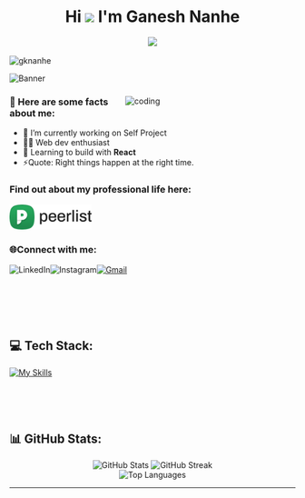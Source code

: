 <h1 align="center">Hi <img src="./wave.gif" width=30> I'm Ganesh  Nanhe</h1>
<!-- <h3 align="center">A passionate frontend developer.</h3> -->




<p align="center" display="block">
  <img src="https://readme-typing-svg.herokuapp.com?font=Fira+Code&size=30&pause=1000&color=F76A2C&center=true&vCenter=true&random=false&width=839&lines=This+is+Ganesh+Nanhe;Frontend+Web+Developer;Currently+Creating+Projects+Using+React" />
</p>

<p align="left"> <img src="https://komarev.com/ghpvc/?username=gknanhe&label=Profile%20views&color=0f56b3&?style=for-the-badge" alt="gknanhe" /> </p>


 ![Banner](https://res.cloudinary.com/superfolio/image/upload/v1620689979/68747470733a2f2f692e70696e696d672e636f6d2f6f726967696e616c732f63362f33332f63322f63363333633230656465383266306530636564376435373064626533613166332e676966_yjuh2s.gif) 


<h3 align="center"></h3>

<img align="right" alt="coding" width="300" src="https://cdn.dribbble.com/users/1162077/screenshots/3848914/programmer.gif" >

<h3>💫 Here are some facts about me:</h3>

- 🔭 I’m currently working on Self Project
-  👩‍💻 Web dev enthusiast
- 🌱 Learning to build with **React**
- ⚡Quote: Right things happen at the right time.
<!--https://peerlist.io/srejitk --->
<h3>Find out about my professional life here:</h3>
<a href="https://peerlist.io/gknanhe?tab=resume"><img height=44 src="https://github.com/Siddhant-K-code/Siddhant-K-code/blob/master/PL%20Logo%20-%20Primary.svg"/></a> 
<br>
<h3 align="left">🌐Connect with me:</h3>
<a href="mailto:cse18gknanhejd@gmail.com"><img src="https://img.shields.io/badge/Gmail-DA100B?style=for-the-badge&logo=gmail&logoColor=white" alt="Gmail"/></a> 
<a href="https://linkedin.com/in/ganesh-nanhe-928ab2220"><img src="https://img.shields.io/badge/LinkedIn-223189?style=for-the-badge&logo=linkedin&logoColor=white" alt="LinkedIn" align="left"/></a>
<!-- <a href="https://srejitk.hashnode.dev/"><img src="https://img.shields.io/badge/Hashnode-0f56b3?style=for-the-badge&logo=hashnode&logoColor=white" alt="Hashnode" align="left" /> </a> -->
<a href="https://instagram.com/ganesh_nanhe._"><img src="https://img.shields.io/badge/Instagram-ee2a7b?style=for-the-badge&logo=instagram&logoColor=white" alt="Instagram"  align="left"/></a>


<br />
<br />

<!-- ## 🌐 Connect With Me:
 [![Instagram](https://img.shields.io/badge/Instagram-%23E4405F.svg?logo=Instagram&logoColor=white)](https://instagram.com/ganesh_nanhe._) [![LinkedIn](https://img.shields.io/badge/LinkedIn-%230077B5.svg?logo=linkedin&logoColor=white)](https://linkedin.com/in/ganesh-nanhe-928ab2220) -->

<br/><br/><br/>

## 💻 Tech Stack:


<!-- ![Express.js](https://img.shields.io/badge/express.js-%23404d59.svg?style=plastic&logo=express&logoColor=%2361DAFB) ![Next JS](https://img.shields.io/badge/Next-black?style=plastic&logo=next.js&logoColor=white) ![NPM](https://img.shields.io/badge/NPM-%23CB3837.svg?style=plastic&logo=npm&logoColor=white) ![JWT](https://img.shields.io/badge/JWT-black?style=plastic&logo=JSON%20web%20tokens) ![jQuery](https://img.shields.io/badge/jquery-%230769AD.svg?style=plastic&logo=jquery&logoColor=white) ![NodeJS](https://img.shields.io/badge/node.js-6DA55F?style=plastic&logo=node.js&logoColor=white) ![Redux](https://img.shields.io/badge/redux-%23593d88.svg?style=plastic&logo=redux&logoColor=white) ![React](https://img.shields.io/badge/react-%2320232a.svg?style=plastic&logo=react&logoColor=%2361DAFB) ![NestJS](https://img.shields.io/badge/nestjs-%23E0234E.svg?style=plastic&logo=nestjs&logoColor=white) ![Vite](https://img.shields.io/badge/vite-%23646CFF.svg?style=plastic&logo=vite&logoColor=white) ![Three js](https://img.shields.io/badge/threejs-black?style=plastic&logo=three.js&logoColor=white) ![TailwindCSS](https://img.shields.io/badge/tailwindcss-%2338B2AC.svg?style=plastic&logo=tailwind-css&logoColor=white) ![GIT](https://img.shields.io/badge/Git-fc6d26?style=plastic&logo=git&logoColor=white) ![LINUX](https://img.shields.io/badge/Linux-FCC624?style=plastic&logo=linux&logoColor=black) ![Postman](https://img.shields.io/badge/Postman-FF6C37?style=plastic&logo=postman&logoColor=white) ![Firebase](https://img.shields.io/badge/Firebase-039BE5?style=plastic&logo=Firebase&logoColor=white)  ![Socket.io](https://img.shields.io/badge/Socket.io-black?style=plastic&logo=socket.io&badgeColor=010101) ![React Router](https://img.shields.io/badge/React_Router-CA4245?style=plastic&logo=react-router&logoColor=white) ![Bootstrap](https://img.shields.io/badge/bootstrap-%238511FA.svg?style=plastic&logo=bootstrap&logoColor=white) ![Render](https://img.shields.io/badge/Render-%46E3B7.svg?style=plastic&logo=render&logoColor=white) ![Vercel](https://img.shields.io/badge/vercel-%23000000.svg?style=plastic&logo=vercel&logoColor=white) ![CSS3](https://img.shields.io/badge/css3-%231572B6.svg?style=plastic&logo=css3&logoColor=white) ![C++](https://img.shields.io/badge/c++-%2300599C.svg?style=plastic&logo=c%2B%2B&logoColor=white) ![Java](https://img.shields.io/badge/java-%23ED8B00.svg?style=plastic&logo=openjdk&logoColor=white) ![JavaScript](https://img.shields.io/badge/javascript-%23323330.svg?style=plastic&logo=javascript&logoColor=%23F7DF1E) ![HTML5](https://img.shields.io/badge/html5-%23E34F26.svg?style=plastic&logo=html5&logoColor=white) -->



[![My Skills](https://skillicons.dev/icons?i=express,jquery,js,html,css,react,next,nodejs,threejs,tailwind,linux,java,cpp,c,vercel,git,firebase,postman,redux,bootstrap)](https://skillicons.dev)

<br/><br/><br/>


## 📊 GitHub Stats:


<p align="center">
  <img src="https://github-readme-stats.vercel.app/api?username=gknanhe&theme=algolia&hide_border=false&include_all_commits=false&count_private=false" alt="GitHub Stats">
 
  <img src="https://github-readme-streak-stats.herokuapp.com/?user=gknanhe&theme=algolia&hide_border=false" alt="GitHub Streak">
  <br>
  <img src="https://github-readme-stats.vercel.app/api/top-langs/?username=gknanhe&theme=algolia&hide_border=false&include_all_commits=false&count_private=false&layout=compact" alt="Top Languages">
</p>



---


<!-- Proudly created with GPRM ( https://gprm.itsvg.in ) -->
